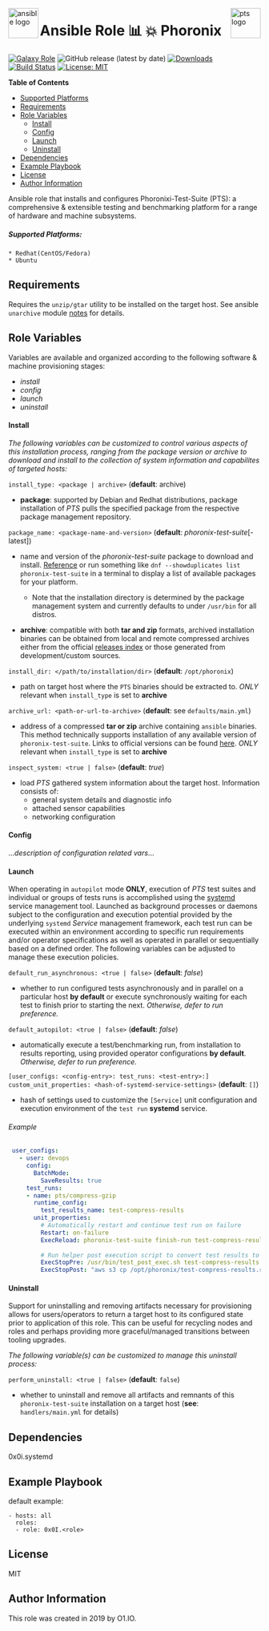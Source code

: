 <p><img src="https://code.benco.io/icon-collection/logos/ansible.svg" alt="ansible logo" title="ansible" align="left" height="60" /></p>
<p><img src="https://i.imgur.com/mA5dAPk.png" alt="pts logo" title="phoronix" align="right" height="60" /></p>

Ansible Role :bar_chart: :boom: Phoronix
=========
[![Galaxy Role](https://img.shields.io/ansible/role/47439.svg)](https://galaxy.ansible.com/0x0I/phoronix)
![GitHub release (latest by date)](https://img.shields.io/github/v/release/0x0I/ansible-role-phoronix?color=yellow)
[![Downloads](https://img.shields.io/ansible/role/d/47439.svg?color=lightgrey)](https://galaxy.ansible.com/0x0I/phoronix)
[![Build Status](https://travis-ci.com/0x0I/ansible-role-phoronix.svg?branch=master)](https://travis-ci.com/0x0I/ansible-role-phoronix)
[![License: MIT](https://img.shields.io/badge/License-MIT-blueviolet.svg)](https://opensource.org/licenses/MIT)


**Table of Contents**
  - [Supported Platforms](#supported-platforms)
  - [Requirements](#requirements)
  - [Role Variables](#role-variables)
      - [Install](#install)
      - [Config](#config)
      - [Launch](#launch)
      - [Uninstall](#uninstall)
  - [Dependencies](#dependencies)
  - [Example Playbook](#example-playbook)
  - [License](#license)
  - [Author Information](#author-information)

Ansible role that installs and configures Phoronixi-Test-Suite (PTS): a comprehensive & extensible testing and benchmarking platform for a range of hardware and machine subsystems.

##### Supported Platforms:
```
* Redhat(CentOS/Fedora)
* Ubuntu
```

Requirements
------------

Requires the `unzip/gtar` utility to be installed on the target host. See ansible `unarchive` module [notes](https://docs.ansible.com/ansible/latest/modules/unarchive_module.html#notes) for details.

Role Variables
--------------
Variables are available and organized according to the following software & machine provisioning stages:
* _install_
* _config_
* _launch_
* _uninstall_

#### Install

_The following variables can be customized to control various aspects of this installation process, ranging from the package version or archive to download and install to the collection of system information and capabilites of targeted hosts:_

`install_type: <package | archive>` (**default**: archive)
- **package**: supported by Debian and Redhat distributions, package installation of *PTS* pulls the specified package from the respective package management repository.

`package_name: <package-name-and-version>` (**default**: *phoronix-test-suite*[-latest])
- name and version of the *phoronix-test-suite* package to download and install. [Reference](http://fr2.rpmfind.net/linux/rpm2html/search.php?query=phoronix&submit=Search+...&system=&arch=) or run something like `dnf --showduplicates list phoronix-test-suite` in a terminal to display a list of available packages for your platform.

  - Note that the installation directory is determined by the package management system and currently defaults to under `/usr/bin` for all distros.

- **archive**: compatible with both **tar and zip** formats, archived installation binaries can be obtained from local and remote compressed archives either from the official [releases index](https://github.com/phoronix-test-suite/phoronix-test-suite/releases) or those generated from development/custom sources.

`install_dir: </path/to/installation/dir>` (**default**: `/opt/phoronix`)
- path on target host where the `PTS` binaries should be extracted to. *ONLY* relevant when `install_type` is set to **archive**

`archive_url: <path-or-url-to-archive>` (**default**: see `defaults/main.yml`)
- address of a compressed **tar or zip** archive containing `ansible` binaries. This method technically supports installation of any available version of `phoronix-test-suite`. Links to official versions can be found [here](https://github.com/phoronix-test-suite/phoronix-test-suite/releases). *ONLY* relevant when `install_type` is set to **archive**

`inspect_system: <true | false>` (**default**: *true*)
* load *PTS* gathered system information about the target host. Information consists of:
  * general system details and diagnostic info
  * attached sensor capabilities
  * networking configuration

#### Config

...*description of configuration related vars*...

#### Launch

When operating in `autopilot` mode **ONLY**, execution of *PTS* test suites and individual or groups of tests runs is accomplished using the [systemd](https://www.freedesktop.org/wiki/Software/systemd/) service management tool. Launched as background processes or daemons subject to the configuration and execution potential provided by the underlying `systemd` *Service* management framework, each test run can be executed within an environment according to specific run requirements and/or operator specifications as well as operated in parallel or sequentially based on a defined order. The following variables can be adjusted to manage these execution policies.

`default_run_asynchronous: <true | false>` (**default**: *false*)
- whether to run configured tests asynchronously and in parallel on a particular host **by default** or execute synchronously waiting for each test to finish prior to starting the next. *Otherwise, defer to run preference.*

`default_autopilot: <true | false>` (**default**: *false*)
- automatically execute a test/benchmarking run, from installation to results reporting, using provided operator configurations **by default**. *Otherwise, defer to run preference.*

`[user_configs: <config-entry>: test_runs: <test-entry>:] custom_unit_properties: <hash-of-systemd-service-settings>` (**default**: `[]`)
- hash of settings used to customize the `[Service]` unit configuration and execution environment of the `test run` **systemd** service.

###### Example

 ```yaml
  user_configs:
    - user: devops
      config:
        BatchMode:
          SaveResults: true
      test_runs:
      - name: pts/compress-gzip
        runtime_config:
          test_results_name: test-compress-results
        unit_properties:
          # Automatically restart and continue test run on failure
          Restart: on-failure
          ExecReload: phoronix-test-suite finish-run test-compress-results
          
          # Run helper post execution script to convert test results to json and store in file for upload
          ExecStopPre: /usr/bin/test_post_exec.sh test-compress-results
          ExecStopPost: "aws s3 cp /opt/phoronix/test-compress-results.results.json s3://benchmark_results/"
 ```

#### Uninstall

Support for uninstalling and removing artifacts necessary for provisioning allows for users/operators to return a target host to its configured state prior to application of this role. This can be useful for recycling nodes and roles and perhaps providing more graceful/managed transitions between tooling upgrades.

_The following variable(s) can be customized to manage this uninstall process:_

`perform_uninstall: <true | false>` (**default**: `false`)
- whether to uninstall and remove all artifacts and remnants of this `phoronix-test-suite` installation on a target host (**see**: `handlers/main.yml` for details)

Dependencies
------------

0x0i.systemd

Example Playbook
----------------
default example:
```
- hosts: all
  roles:
  - role: 0x0I.<role>
```

License
-------

MIT

Author Information
------------------

This role was created in 2019 by O1.IO.

